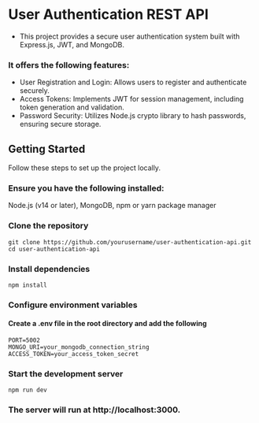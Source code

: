 # User Authentication REST API
- This project provides a secure user authentication system built with Express.js, JWT, and MongoDB.
### It offers the following features:
- User Registration and Login: Allows users to register and authenticate securely.
- Access Tokens: Implements JWT for session management, including token generation and validation.
- Password Security: Utilizes Node.js crypto library to hash passwords, ensuring secure storage.

## Getting Started
Follow these steps to set up the project locally.

### Ensure you have the following installed:
Node.js (v14 or later),
MongoDB,
npm or yarn package manager

### Clone the repository
    git clone https://github.com/yourusername/user-authentication-api.git
    cd user-authentication-api
### Install dependencies
    npm install
### Configure environment variables
#### Create a .env file in the root directory and add the following
    PORT=5002
    MONGO_URI=your_mongodb_connection_string
    ACCESS_TOKEN=your_access_token_secret
### Start the development server
    npm run dev
### The server will run at http://localhost:3000.




